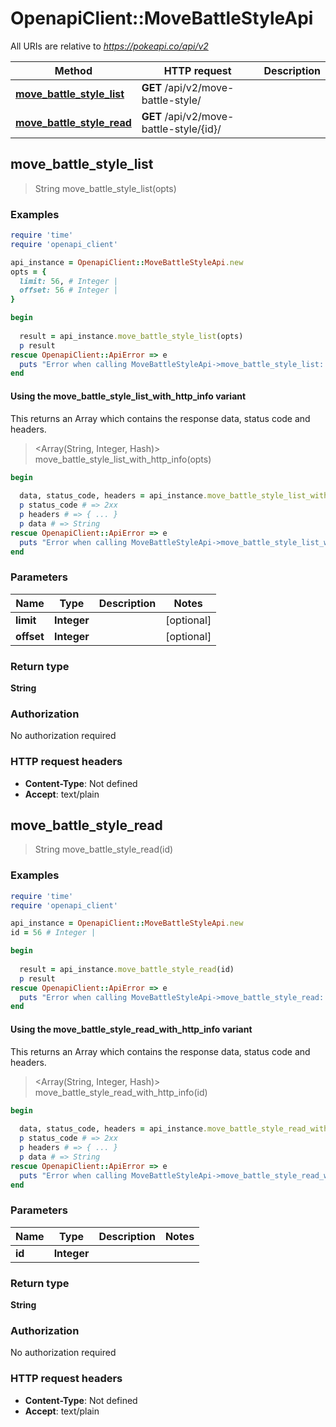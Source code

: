 # OpenapiClient::MoveBattleStyleApi

All URIs are relative to *https://pokeapi.co/api/v2*

| Method | HTTP request | Description |
| ------ | ------------ | ----------- |
| [**move_battle_style_list**](MoveBattleStyleApi.md#move_battle_style_list) | **GET** /api/v2/move-battle-style/ |  |
| [**move_battle_style_read**](MoveBattleStyleApi.md#move_battle_style_read) | **GET** /api/v2/move-battle-style/{id}/ |  |


## move_battle_style_list

> String move_battle_style_list(opts)



### Examples

```ruby
require 'time'
require 'openapi_client'

api_instance = OpenapiClient::MoveBattleStyleApi.new
opts = {
  limit: 56, # Integer | 
  offset: 56 # Integer | 
}

begin
  
  result = api_instance.move_battle_style_list(opts)
  p result
rescue OpenapiClient::ApiError => e
  puts "Error when calling MoveBattleStyleApi->move_battle_style_list: #{e}"
end
```

#### Using the move_battle_style_list_with_http_info variant

This returns an Array which contains the response data, status code and headers.

> <Array(String, Integer, Hash)> move_battle_style_list_with_http_info(opts)

```ruby
begin
  
  data, status_code, headers = api_instance.move_battle_style_list_with_http_info(opts)
  p status_code # => 2xx
  p headers # => { ... }
  p data # => String
rescue OpenapiClient::ApiError => e
  puts "Error when calling MoveBattleStyleApi->move_battle_style_list_with_http_info: #{e}"
end
```

### Parameters

| Name | Type | Description | Notes |
| ---- | ---- | ----------- | ----- |
| **limit** | **Integer** |  | [optional] |
| **offset** | **Integer** |  | [optional] |

### Return type

**String**

### Authorization

No authorization required

### HTTP request headers

- **Content-Type**: Not defined
- **Accept**: text/plain


## move_battle_style_read

> String move_battle_style_read(id)



### Examples

```ruby
require 'time'
require 'openapi_client'

api_instance = OpenapiClient::MoveBattleStyleApi.new
id = 56 # Integer | 

begin
  
  result = api_instance.move_battle_style_read(id)
  p result
rescue OpenapiClient::ApiError => e
  puts "Error when calling MoveBattleStyleApi->move_battle_style_read: #{e}"
end
```

#### Using the move_battle_style_read_with_http_info variant

This returns an Array which contains the response data, status code and headers.

> <Array(String, Integer, Hash)> move_battle_style_read_with_http_info(id)

```ruby
begin
  
  data, status_code, headers = api_instance.move_battle_style_read_with_http_info(id)
  p status_code # => 2xx
  p headers # => { ... }
  p data # => String
rescue OpenapiClient::ApiError => e
  puts "Error when calling MoveBattleStyleApi->move_battle_style_read_with_http_info: #{e}"
end
```

### Parameters

| Name | Type | Description | Notes |
| ---- | ---- | ----------- | ----- |
| **id** | **Integer** |  |  |

### Return type

**String**

### Authorization

No authorization required

### HTTP request headers

- **Content-Type**: Not defined
- **Accept**: text/plain

